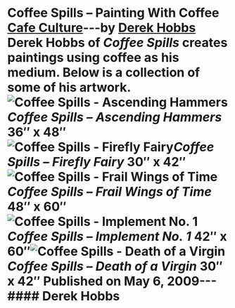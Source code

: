 # Coffee Spills – Painting With Coffee [Cafe Culture](https://ineedcoffee.com/section/cafe-culture/)---by [Derek Hobbs](https://ineedcoffee.com/by/derek-hobbs/) Derek Hobbs of _Coffee Spills_ creates paintings using coffee as his medium. Below is a collection of some of his artwork.![Coffee Spills - Ascending Hammers](https://ineedcoffee.com/assets/ascending-hammers1.DaSQzVLQ_jhijf.webp)_Coffee Spills – Ascending Hammers_ 36″ x 48″![Coffee Spills - Firefly Fairy](https://ineedcoffee.com/assets/firefly-fairy-397x650.DTcTHjw0_IBm1R.webp)_Coffee Spills – Firefly Fairy_ 30″ x 42″![Coffee Spills - Frail Wings of Time](https://ineedcoffee.com/assets/frail-wings.B0Uy85Uq_Z1YulfK.webp)_Coffee Spills – Frail Wings of Time_ 48″ x 60″![Coffee Spills - Implement No. 1](https://ineedcoffee.com/assets/implement500.DTa3MKyT_Z2v7Ys6.webp)_Coffee Spills – Implement No. 1_ 42″ x 60″![Coffee Spills - Death of a Virgin](https://ineedcoffee.com/assets/death500.B82S2uIm_Z24F4ML.webp)_Coffee Spills – Death of a Virgin_ 30″ x 42″ Published on May 6, 2009--- #### Derek Hobbs